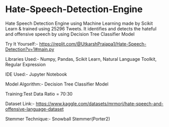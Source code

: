 # Hate-Speech-Detection-Engine
Hate Speech Detection Engine using Machine Learning made by Scikit Learn &amp; trained using 25296 Tweets. It identifies and detects the hateful and offensive speech by using Decision Tree Classifier Model

Try It Yourself:- https://replit.com/@UtkarshPrajapa1/Hate-Speech-Detection?v=1#main.py

Libraries Used:- Numpy, Pandas, Scikit Learn, Natural Language Toolkit, Regular Expression

IDE Used:- Jupyter Notebook 

Model Algorithm:- Decision Tree Classifier Model

Training:Test Data Ratio = 70:30

Dataset Link:- https://www.kaggle.com/datasets/mrmorj/hate-speech-and-offensive-language-dataset

Stemmer Technique:- Snowball Stemmer(Porter2)
